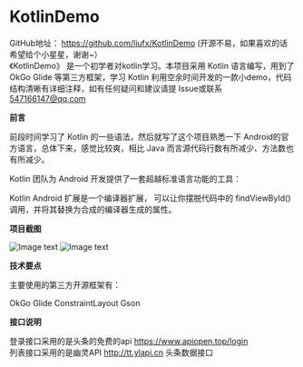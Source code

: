 # KotlinDemo
GitHub地址： https://github.com/liufx/KotlinDemo
(开源不易，如果喜欢的话希望给个小星星，谢谢~）  
《KotlinDemo》 是一个初学者对kotlin学习。本项目采用 Kotlin 语言编写，用到了OkGo Glide 等第三方框架，学习 Kotlin 利用空余时间开发的一款小demo，代码结构清晰有详细注释，如有任何疑问和建议请提 Issue或联系 547166147@qq.com

**前言**

前段时间学习了 Kotlin 的一些语法，然后就写了这个项目熟悉一下 Android的官方语言，总体下来，感觉比较爽，相比 Java 而言源代码行数有所减少、方法数也有所减少。

Kotlin 团队为 Android 开发提供了一套超越标准语言功能的工具：

Kotlin Android 扩展是一个编译器扩展， 可以让你摆脱代码中的 findViewById() 调用，并将其替换为合成的编译器生成的属性。

**项目截图**

![Image text](https://github.com/liufx/KotlinDemo/blob/master/screenshot/login.jpg) ![Image text](https://github.com/liufx/KotlinDemo/blob/master/screenshot/main.jpg)

**技术要点**

主要使用的第三方开源框架有：

OkGo
Glide
ConstraintLayout
Gson

**接口说明**

登录接口采用的是头条的免费的api https://www.apiopen.top/login   
列表接口采用的是幽灵API http://tt.ylapi.cn 头条数据接口
